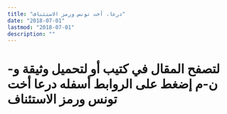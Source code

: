 ```yaml
---
title: "درعا، أخت تونس ورمز الاستئناف"
date: "2018-07-01"
lastmod: "2018-07-01"
description: ""
---
```

# **لتصفح المقال في كتيب أو لتحميل وثيقة و-ن-م إضغط على الروابط أسفله** **درعا أخت تونس ورمز الاستئناف**

###